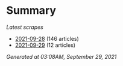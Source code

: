 # Summary
*Latest scrapes*
* [2021-09-28](https://github.com/nuuuwan/news_lk/blob/data/news_lk.2021-09-28.json) (146 articles)
* [2021-09-29](https://github.com/nuuuwan/news_lk/blob/data/news_lk.2021-09-29.json) (12 articles)

*Generated at 03:08AM, September 29, 2021*
